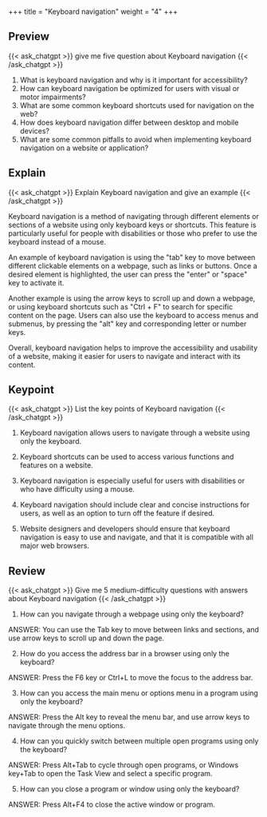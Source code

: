+++
title = "Keyboard navigation"
weight = "4"
+++
## Preview
{{< ask_chatgpt >}}
give me five question about Keyboard navigation
{{< /ask_chatgpt >}}



1. What is keyboard navigation and why is it important for accessibility?
2. How can keyboard navigation be optimized for users with visual or motor impairments?
3. What are some common keyboard shortcuts used for navigation on the web?
4. How does keyboard navigation differ between desktop and mobile devices?
5. What are some common pitfalls to avoid when implementing keyboard navigation on a website or application?   

## Explain
{{< ask_chatgpt >}}
Explain Keyboard navigation and give an example
{{< /ask_chatgpt >}}



Keyboard navigation is a method of navigating through different elements or sections of a website using only keyboard keys or shortcuts. This feature is particularly useful for people with disabilities or those who prefer to use the keyboard instead of a mouse.

An example of keyboard navigation is using the "tab" key to move between different clickable elements on a webpage, such as links or buttons. Once a desired element is highlighted, the user can press the "enter" or "space" key to activate it.

Another example is using the arrow keys to scroll up and down a webpage, or using keyboard shortcuts such as "Ctrl + F" to search for specific content on the page. Users can also use the keyboard to access menus and submenus, by pressing the "alt" key and corresponding letter or number keys.

Overall, keyboard navigation helps to improve the accessibility and usability of a website, making it easier for users to navigate and interact with its content.   

## Keypoint
{{< ask_chatgpt >}}
List the key points of Keyboard navigation
{{< /ask_chatgpt >}}



1. Keyboard navigation allows users to navigate through a website using only the keyboard.

2. Keyboard shortcuts can be used to access various functions and features on a website.

3. Keyboard navigation is especially useful for users with disabilities or who have difficulty using a mouse.

4. Keyboard navigation should include clear and concise instructions for users, as well as an option to turn off the feature if desired.

5. Website designers and developers should ensure that keyboard navigation is easy to use and navigate, and that it is compatible with all major web browsers.   

## Review
{{< ask_chatgpt >}}
Give me 5 medium-difficulty questions with answers about Keyboard navigation
{{< /ask_chatgpt >}}



1. How can you navigate through a webpage using only the keyboard?

ANSWER: You can use the Tab key to move between links and sections, and use arrow keys to scroll up and down the page.

2. How do you access the address bar in a browser using only the keyboard?

ANSWER: Press the F6 key or Ctrl+L to move the focus to the address bar.

3. How can you access the main menu or options menu in a program using only the keyboard?

ANSWER: Press the Alt key to reveal the menu bar, and use arrow keys to navigate through the menu options.

4. How can you quickly switch between multiple open programs using only the keyboard?

ANSWER: Press Alt+Tab to cycle through open programs, or Windows key+Tab to open the Task View and select a specific program.

5. How can you close a program or window using only the keyboard?

ANSWER: Press Alt+F4 to close the active window or program.   

